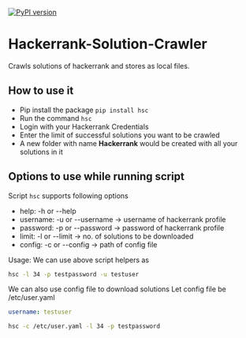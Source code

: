 [![PyPI version](https://badge.fury.io/py/hsc.svg)](https://badge.fury.io/py/hsc)

# Hackerrank-Solution-Crawler
Crawls solutions of hackerrank and stores as local files.

## How to use it
- Pip install the package `pip install hsc`
- Run the command `hsc`
- Login with your Hackerrank Credentials
- Enter the limit of successful solutions you want to be crawled
- A new folder with name **Hackerrank** would be created with all your solutions in it

## Options to use while running script
Script `hsc` supports following options
- help:     -h or --help
- username: -u or --username -> username of hackerrank profile
- password: -p or --password -> password of hackerrank profile
- limit:    -l or --limit    -> no. of solutions to be downloaded
- config:   -c or --config   -> path of config file

Usage:
We can use above script helpers as
```bash
hsc -l 34 -p testpassword -u testuser
```

We can also use config file to download solutions
Let config file be /etc/user.yaml
```yaml
username: testuser
```

```bash
hsc -c /etc/user.yaml -l 34 -p testpassword
```
